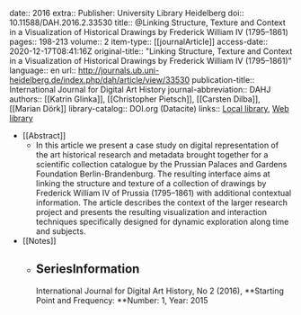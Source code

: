 date:: 2016
extra:: Publisher: University Library Heidelberg
doi:: 10.11588/DAH.2016.2.33530
title:: @Linking Structure, Texture and Context in a Visualization of Historical Drawings by Frederick William IV (1795–1861)
pages:: 198-213
volume:: 2
item-type:: [[journalArticle]]
access-date:: 2020-12-17T08:41:16Z
original-title:: "Linking Structure, Texture and Context in a Visualization of Historical Drawings by Frederick William IV (1795–1861)"
language:: en
url:: http://journals.ub.uni-heidelberg.de/index.php/dah/article/view/33530
publication-title:: International Journal for Digital Art History
journal-abbreviation:: DAHJ
authors:: [[Katrin Glinka]], [[Christopher Pietsch]], [[Carsten Dilba]], [[Marian Dörk]]
library-catalog:: DOI.org (Datacite)
links:: [Local library](zotero://select/groups/2386895/items/U66NRUZL), [Web library](https://www.zotero.org/groups/2386895/items/U66NRUZL)

- [[Abstract]]
	- In this article we present a case study on digital representation of the art historical research and metadata brought together for a scientific collection catalogue by the Prussian Palaces and Gardens Foundation Berlin-Brandenburg. The resulting interface aims at linking the structure and texture of a collection of drawings by Frederick William IV of Prussia (1795–1861) with additional contextual information. The article describes the context of the larger research project and presents the resulting visualization and interaction techniques specifically designed for dynamic exploration along time and subjects.
- [[Notes]]
	- ## SeriesInformation
	  
	  International Journal for Digital Art History, No 2 (2016), **Starting Point and Frequency: **Number: 1, Year: 2015
